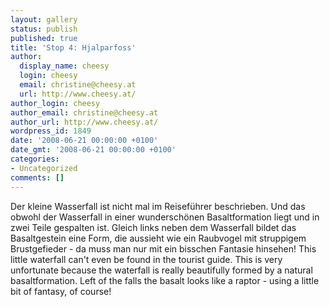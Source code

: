 ```yaml
---
layout: gallery
status: publish
published: true
title: 'Stop 4: Hjalparfoss'
author:
  display_name: cheesy
  login: cheesy
  email: christine@cheesy.at
  url: http://www.cheesy.at/
author_login: cheesy
author_email: christine@cheesy.at
author_url: http://www.cheesy.at/
wordpress_id: 1849
date: '2008-06-21 00:00:00 +0100'
date_gmt: '2008-06-21 00:00:00 +0100'
categories:
- Uncategorized
comments: []
---
```

<!--:de-->Der kleine Wasserfall ist nicht mal im Reiseführer beschrieben. Und das obwohl der Wasserfall in einer wunderschönen Basaltformation liegt und in zwei Teile gespalten ist. Gleich links neben dem Wasserfall bildet das Basaltgestein eine Form, die aussieht wie ein Raubvogel mit struppigem Brustgefieder - da muss man nur mit ein bisschen Fantasie hinsehen!
<!--:--><!--:en-->This little waterfall can't even be found in the tourist guide. This is very unfortunate because the waterfall is really beautifully formed by a natural basaltformation. Left of the falls the basalt looks like a raptor - using a little bit of fantasy, of course!
<!--:-->
